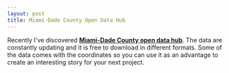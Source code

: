 ```yaml
---
layout: post
title: Miami-Dade County Open Data Hub
---
```


Recently I've discovered [**Miami-Dade County open data hub**](https://gis-mdc.opendata.arcgis.com).
The data are constantly updating and it is free to download in different formats. Some of the data comes with the coordinates so you can use it as an advantage to create an interesting story for your next project. 
